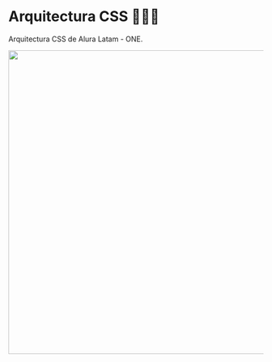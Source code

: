 # Arquitectura CSS 🚀🚀🚀

Arquitectura CSS de Alura Latam - ONE. 

<img src="https://user-images.githubusercontent.com/23409026/202655330-89c01605-684b-4e5d-91c0-17ef0544af6c.png" width="600px"> 

